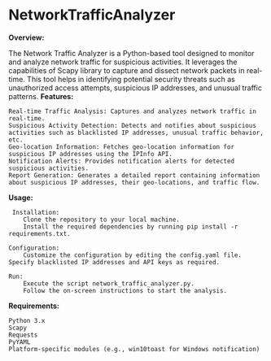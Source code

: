 # NetworkTrafficAnalyzer
**Overview:**

The Network Traffic Analyzer is a Python-based tool designed to monitor and analyze network traffic for suspicious activities. It leverages the capabilities of Scapy library to capture and dissect network packets in real-time. This tool helps in identifying potential security threats such as unauthorized access attempts, suspicious IP addresses, and unusual traffic patterns.
**Features:**

    Real-time Traffic Analysis: Captures and analyzes network traffic in real-time.
    Suspicious Activity Detection: Detects and notifies about suspicious activities such as blacklisted IP addresses, unusual traffic behavior, etc.
    Geo-location Information: Fetches geo-location information for suspicious IP addresses using the IPInfo API.
    Notification Alerts: Provides notification alerts for detected suspicious activities.
    Report Generation: Generates a detailed report containing information about suspicious IP addresses, their geo-locations, and traffic flow.

**Usage:**

     Installation:
        Clone the repository to your local machine.
        Install the required dependencies by running pip install -r requirements.txt.

    Configuration:
        Customize the configuration by editing the config.yaml file. Specify blacklisted IP addresses and API keys as required.

    Run:
        Execute the script network_traffic_analyzer.py.
        Follow the on-screen instructions to start the analysis.

**Requirements:**

    Python 3.x
    Scapy
    Requests
    PyYAML
    Platform-specific modules (e.g., win10toast for Windows notification)

